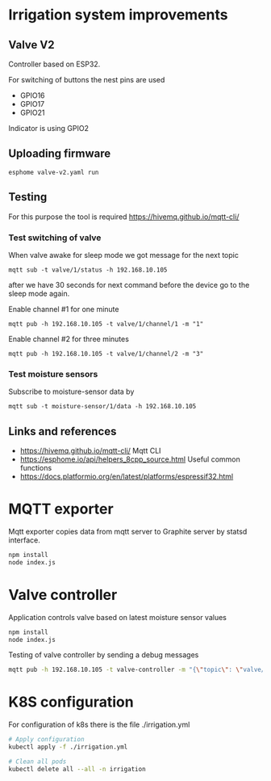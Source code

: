 # Irrigation system improvements

## Valve V2

Controller based on ESP32.

For switching of buttons the nest pins are used
  - GPIO16
  - GPIO17
  - GPIO21

Indicator is using GPIO2

## Uploading firmware

```
esphome valve-v2.yaml run
```

## Testing

For this purpose the tool is required https://hivemq.github.io/mqtt-cli/

### Test switching of valve

When valve awake for sleep mode we got message for the next topic

```
mqtt sub -t valve/1/status -h 192.168.10.105
```

after we have 30 seconds for next command before the device go to the sleep mode again.

Enable channel #1 for one minute

```
mqtt pub -h 192.168.10.105 -t valve/1/channel/1 -m "1"
```

Enable channel #2 for three minutes

```
mqtt pub -h 192.168.10.105 -t valve/1/channel/2 -m "3"
```

### Test moisture sensors

Subscribe to moisture-sensor data by
```
mqtt sub -t moisture-sensor/1/data -h 192.168.10.105
```

## Links and references
  - https://hivemq.github.io/mqtt-cli/ Mqtt CLI
  - https://esphome.io/api/helpers_8cpp_source.html Useful common functions
  - https://docs.platformio.org/en/latest/platforms/espressif32.html
  
# MQTT exporter

Mqtt exporter copies data from mqtt server to Graphite server by statsd interface.

```bash
npm install
node index.js
```

# Valve controller

Application controls valve based on latest moisture sensor values

```bash
npm install
node index.js
```

Testing of valve controller by sending a debug messages

```bash
mqtt pub -h 192.168.10.105 -t valve-controller -m "{\"topic\": \"valve/1/channel/2\", \"value\": \"1\"}"
```

# K8S configuration

For configuration of k8s there is the file ./irrigation.yml

```bash
# Apply configuration
kubectl apply -f ./irrigation.yml

# Clean all pods
kubectl delete all --all -n irrigation
```
